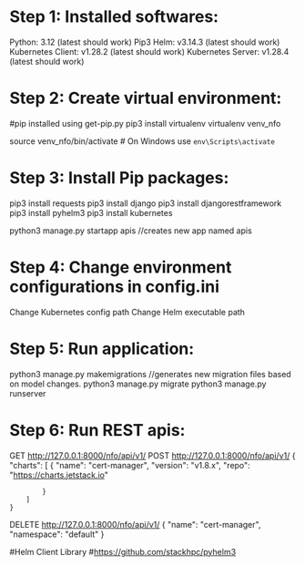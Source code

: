Step 1: Installed softwares:
===========================
Python: 3.12 (latest should work)
Pip3
Helm: v3.14.3 (latest should work)
Kubernetes Client: v1.28.2 (latest should work)
Kubernetes Server: v1.28.4 (latest should work)

Step 2: Create virtual environment:
=================================
#pip installed using get-pip.py
pip3 install virtualenv
virtualenv venv_nfo

source   venv_nfo/bin/activate  # On Windows use `env\Scripts\activate`

Step 3: Install Pip packages:
============================
pip3 install requests
pip3 install django
pip3 install djangorestframework
pip3 install pyhelm3
pip3 install kubernetes


python3 manage.py startapp apis //creates new app named apis

Step 4: Change environment configurations in config.ini
======================================================
Change Kubernetes config path
Change Helm executable path

Step 5: Run application:
=======================
python3 manage.py makemigrations  //generates new migration files based on model changes.
python3 manage.py migrate
python3 manage.py runserver

Step 6: Run REST apis:
=====================

GET http://127.0.0.1:8000/nfo/api/v1/
POST http://127.0.0.1:8000/nfo/api/v1/
    {
        "charts": [
            {
                "name": "cert-manager",
                "version": "v1.8.x",
                "repo": "https://charts.jetstack.io"
                
            }
        ]
    }
DELETE http://127.0.0.1:8000/nfo/api/v1/
    {
        "name": "cert-manager",
        "namespace": "default"
    }


#Helm Client Library
#https://github.com/stackhpc/pyhelm3